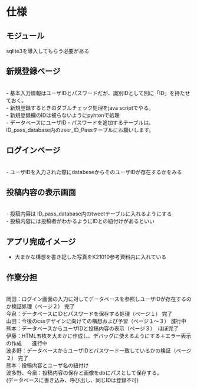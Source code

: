 # 仕様
## モジュール
sqlite3を導入してもらう必要がある


## 新規登録ページ
<br> - 基本入力情報はユーザIDとパスワードだが、識別IDとして別に「ID」を持たせておく。 
<br> - 新規登録するときのダブルチェック処理をjava scriptでやる。 
<br> - 新規登録欄のIDは被らないようにpyhtonで処理 
<br> - データベースにユーザID・パスワードを追加するテーブルは、ID_pass_database内のuser_ID_Passテーブルにお願いします。 


## ログインページ 
<br> - ユーザIDを入力された際にdatabeseからそのユーザIDが存在するかをみる  

## 投稿内容の表示画面 
<br> - 投稿内容は ID_pass_database内のtweetテーブルに入れるようにする 
<br> - 投稿内容には投稿者がわかるようにIDとの紐付けがあるといい 

 

## アプリ完成イメージ
- 大まかな構想を書き記した写真をK21010参考資料内に入れている

## 作業分担
<br>岡田：ログイン画面の入力に対してデータベースを参照しユーザIDが存在するのか検証処理（ページ２） 完了
<br>今泉：データベースにIDとパスワードを保存する処理（ページ１） 完了
<br>山田：今後のcssデザインに向けての構想および予習（ページ１〜３） 進行中
<br>熊本：データベースからユーザIDと投稿内容の表示（ページ３）　ほぼ完了
<br>伊藤：HTML五枚を大まかに作成し、デバッグに使えるようにする＋エラー表示の作成　　進行中
<br>波多野：データベースからユーザIDとパスワード一致しているかの検証（ページ２） 完了
<br>熊本：投稿内容とユーザ名の紐付け
<br>波多野、今泉：投稿内容の保存と画像をdbにパスとして保存する。
<br>(データベースに書き込み、呼び出し、同じIDは登録不可) 


